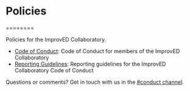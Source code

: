 # Policies
========

Policies for the ImprovED Collaboratory. 

* [Code of Conduct](codeofconduct.md): Code of Conduct for members of the ImprovED Collaboratory
* [Reporting Guidelines](reportingguidelines.md): Reporting guidelines for the ImprovED Collaboratory Code of Conduct

Questions or comments? Get in touch with us in the [#conduct channel](https://improvedcollaboratory.slack.com/messages/C711Q76EB/details/).
